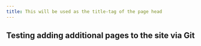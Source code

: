```yaml
---
title: This will be used as the title-tag of the page head
---
```


## Testing adding additional pages to the site via Git